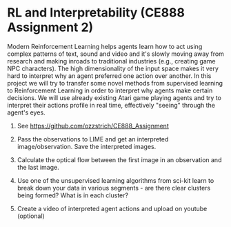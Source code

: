 # RL and Interpretability (CE888 Assignment 2)

Modern Reinforcement Learning helps agents learn how to act using complex patterns of text, sound and video and it's slowly moving away from research and making inroads to traditional industries (e.g., creating game NPC characters). The high dimensionality of the input space makes it very hard to interpret why an agent preferred one action over another. In this project we will try to transfer some novel methods from supervised learning to Reinforcement Learning in order to interpret why agents make certain decisions. We will use already existing Atari game playing agents and try to interpret their actions profile in real time, effectively "seeing" through the agent's eyes.

1. See https://github.com/ozzstrich/CE888_Assignment

2. Pass the observations to LIME and get an interpreted image/observation. Save the interpreted images.

3. Calculate the optical flow between the first image in an observation and the last image.

4. Use one of the unsupervised learning algorithms from sci-kit learn to break down your data in various segments - are there clear clusters being formed? What is in each cluster?

5. Create a video of interpreted agent actions and upload on youtube (optional)
